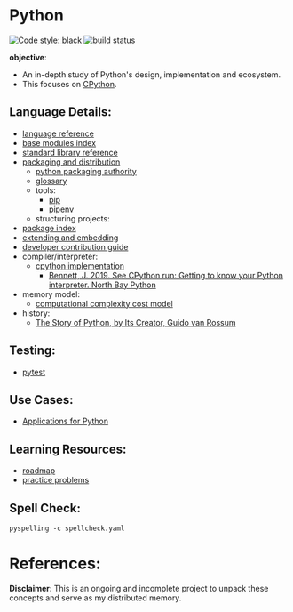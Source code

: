 # Python

[![Code style: black](https://img.shields.io/badge/code%20style-black-000000.svg)](https://github.com/psf/black)
![build status](https://github.com/praisetompane-programming-languages/python/actions/workflows/python.yaml/badge.svg) <br>

**objective**: 
  - An in-depth study of Python's design, implementation and ecosystem.
  - This focuses on [CPython](https://github.com/python/cpython).
  


## Language Details: 
  - [language reference](https://docs.python.org/3.11/reference/index.html#reference*index)
  - [base modules index](https://docs.python.org/3/py-modindex.html)
  - [standard library reference](https://docs.python.org/3.11/library/index.html)
  - [packaging and distribution](https://packaging.python.org/en/latest/)
    - [python packaging authority](https://www.pypa.io/en/latest/)
    - [glossary](https://packaging.python.org/en/latest/glossary/)
    - tools:
      - [pip](https://pypi.org/project/pip/)
      - [pipenv](https://pipenv.pypa.io/en/latest/)
    - structuring projects:
  - [package index](https://pypi.org)
  - [extending and embedding](https://docs.python.org/3.11/extending/index.html)
  - [developer contribution guide](https://devguide.python.org/)
  - compiler/interpreter:
    - [cpython implementation](https://github.com/python/cpython)
      - [Bennett, J. 2019. See CPython run: Getting to know your Python interpreter. North Bay Python](https://www.youtube.com/watch?v=tzYhv61piNY)
  - memory model:
    - [computational complexity cost model](https://ocw.mit.edu/courses/6-006-introduction-to-algorithms-fall-2011/pages/readings/python-cost-model/)
  - history:
    - [The Story of Python, by Its Creator, Guido van Rossum](https://www.youtube.com/watch?v=J0Aq44Pze-w)

## Testing:
  - [pytest](https://docs.pytest.org/en/latest/index.html#)

## Use Cases:
  - [Applications for Python](https://www.python.org/about/apps/)

## Learning Resources:
  - [roadmap](https://roadmap.sh/python)
  - [practice problems](https://www.hackerrank.com/domains/python?filters%5Bstatus%5D%5B%5D=unsolved&badge_type=python)

## Spell Check:

```shell
pyspelling -c spellcheck.yaml
```

# References:

**Disclaimer**: This is an ongoing and incomplete project to unpack these concepts and serve as my distributed memory.
